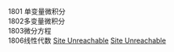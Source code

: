 1801 单变量微积分  
1802多变量微积分  
1803微分方程  
1806线性代数
[Site Unreachable](https://www.youtube.com/watch?v=9RJml41PFnc)
[Site Unreachable](https://www.youtube.com/playlist?list=PLUl4u3cNGP63oTpyxCMLKt_JmB0WtSZfG)